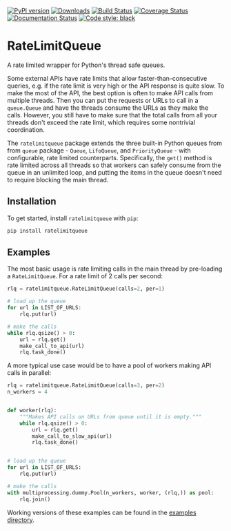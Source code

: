 [![PyPI version](https://badge.fury.io/py/ratelimitqueue.svg)](https://badge.fury.io/py/ratelimitqueue) [![Downloads](https://pepy.tech/badge/ratelimitqueue)](https://pepy.tech/project/ratelimitqueue) [![Build Status](https://travis-ci.com/JohnPaton/ratelimitqueue.svg?branch=master)](https://travis-ci.com/JohnPaton/ratelimitqueue) [![Coverage Status](https://coveralls.io/repos/github/JohnPaton/ratelimitqueue/badge.svg)](https://coveralls.io/github/JohnPaton/ratelimitqueue) [![Documentation Status](https://readthedocs.org/projects/ratelimitqueue/badge/?version=latest)](https://ratelimitqueue.readthedocs.io/en/latest/?badge=latest)
[![Code style: black](https://img.shields.io/badge/code%20style-black-000000.svg)](https://github.com/ambv/black)

# RateLimitQueue

A rate limited wrapper for Python's thread safe queues.

Some external APIs have rate limits that allow faster-than-consecutive queries, e.g. if the rate limit is very high or the API response is quite slow. To make the most of the API, the best option is often to make API calls from multiple threads. Then you can put the requests or URLs to call in a `queue.Queue` and have the threads consume the URLs as they make the calls. However, you still have to make sure that the total calls from all your threads don't exceed the rate limit, which requires some nontrivial coordination. 

The `ratelimitqueue` package extends the three built-in Python queues from from `queue` package - `Queue`, `LifoQueue`, and `PriorityQueue` - with configurable, rate limited counterparts. Specifically, the `get()` method is rate limited across all threads so that workers can safely consume from the queue in an unlimited loop, and putting the items in the queue doesn't need to require blocking the main thread.

## Installation

To get started, install `ratelimitqueue` with `pip`:

```bash
pip install ratelimitqueue
```

## Examples

The most basic usage is rate limiting calls in the main thread by pre-loading a `RateLimitQueue`. For a rate limit of 2 calls per second:

```python
rlq = ratelimitqueue.RateLimitQueue(calls=2, per=1)

# load up the queue
for url in LIST_OF_URLS:
    rlq.put(url)

# make the calls
while rlq.qsize() > 0:
    url = rlq.get()
    make_call_to_api(url)
    rlq.task_done()

```

A more typical use case would be to have a pool of workers making API calls in parallel:

```python
rlq = ratelimitqueue.RateLimitQueue(calls=3, per=2)
n_workers = 4


def worker(rlq):
    """Makes API calls on URLs from queue until it is empty."""
    while rlq.qsize() > 0:
        url = rlq.get()
        make_call_to_slow_api(url)
        rlq.task_done()


# load up the queue
for url in LIST_OF_URLS:
    rlq.put(url)

# make the calls
with multiprocessing.dummy.Pool(n_workers, worker, (rlq,)) as pool:
    rlq.join()

```

Working versions of these examples can be found in the [examples directory](https://github.com/JohnPaton/ratelimitqueue/tree/master/examples).
